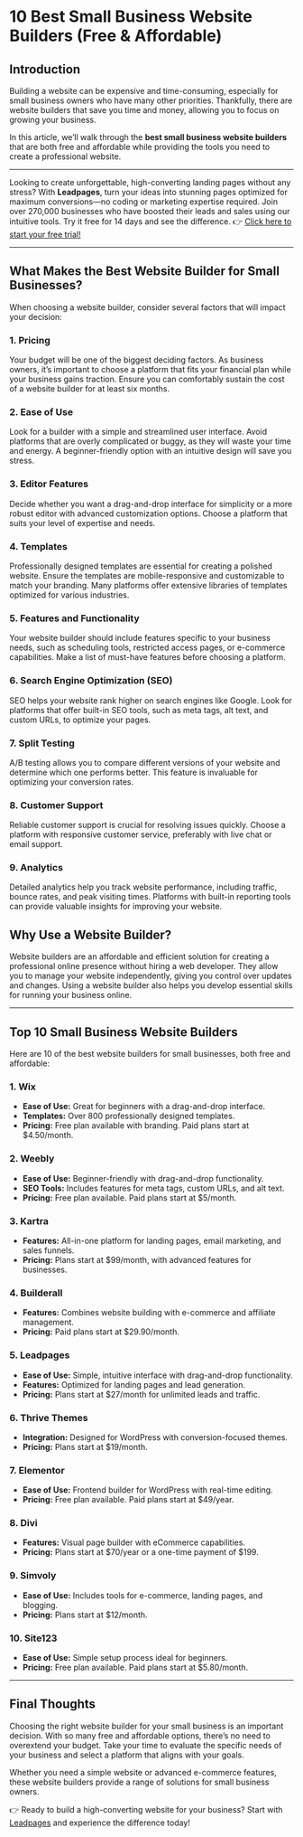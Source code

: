 # 10 Best Small Business Website Builders (Free & Affordable)

## Introduction

Building a website can be expensive and time-consuming, especially for small business owners who have many other priorities. Thankfully, there are website builders that save you time and money, allowing you to focus on growing your business.

In this article, we’ll walk through the **best small business website builders** that are both free and affordable while providing the tools you need to create a professional website.

---

Looking to create unforgettable, high-converting landing pages without any stress? With **Leadpages**, turn your ideas into stunning pages optimized for maximum conversions—no coding or marketing expertise required. Join over 270,000 businesses who have boosted their leads and sales using our intuitive tools. Try it free for 14 days and see the difference. 👉 [Click here to start your free trial!](https://bit.ly/LEadPages)

---

## What Makes the Best Website Builder for Small Businesses?

When choosing a website builder, consider several factors that will impact your decision:

### 1. **Pricing**

Your budget will be one of the biggest deciding factors. As business owners, it’s important to choose a platform that fits your financial plan while your business gains traction. Ensure you can comfortably sustain the cost of a website builder for at least six months.

### 2. **Ease of Use**

Look for a builder with a simple and streamlined user interface. Avoid platforms that are overly complicated or buggy, as they will waste your time and energy. A beginner-friendly option with an intuitive design will save you stress.

### 3. **Editor Features**

Decide whether you want a drag-and-drop interface for simplicity or a more robust editor with advanced customization options. Choose a platform that suits your level of expertise and needs.

### 4. **Templates**

Professionally designed templates are essential for creating a polished website. Ensure the templates are mobile-responsive and customizable to match your branding. Many platforms offer extensive libraries of templates optimized for various industries.

### 5. **Features and Functionality**

Your website builder should include features specific to your business needs, such as scheduling tools, restricted access pages, or e-commerce capabilities. Make a list of must-have features before choosing a platform.

### 6. **Search Engine Optimization (SEO)**

SEO helps your website rank higher on search engines like Google. Look for platforms that offer built-in SEO tools, such as meta tags, alt text, and custom URLs, to optimize your pages.

### 7. **Split Testing**

A/B testing allows you to compare different versions of your website and determine which one performs better. This feature is invaluable for optimizing your conversion rates.

### 8. **Customer Support**

Reliable customer support is crucial for resolving issues quickly. Choose a platform with responsive customer service, preferably with live chat or email support.

### 9. **Analytics**

Detailed analytics help you track website performance, including traffic, bounce rates, and peak visiting times. Platforms with built-in reporting tools can provide valuable insights for improving your website.

## Why Use a Website Builder?

Website builders are an affordable and efficient solution for creating a professional online presence without hiring a web developer. They allow you to manage your website independently, giving you control over updates and changes. Using a website builder also helps you develop essential skills for running your business online.

---

## Top 10 Small Business Website Builders

Here are 10 of the best website builders for small businesses, both free and affordable:

### 1. **Wix**

- **Ease of Use:** Great for beginners with a drag-and-drop interface.
- **Templates:** Over 800 professionally designed templates.
- **Pricing:** Free plan available with branding. Paid plans start at $4.50/month.

### 2. **Weebly**

- **Ease of Use:** Beginner-friendly with drag-and-drop functionality.
- **SEO Tools:** Includes features for meta tags, custom URLs, and alt text.
- **Pricing:** Free plan available. Paid plans start at $5/month.

### 3. **Kartra**

- **Features:** All-in-one platform for landing pages, email marketing, and sales funnels.
- **Pricing:** Plans start at $99/month, with advanced features for businesses.

### 4. **Builderall**

- **Features:** Combines website building with e-commerce and affiliate management.
- **Pricing:** Paid plans start at $29.90/month.

### 5. **Leadpages**

- **Ease of Use:** Simple, intuitive interface with drag-and-drop functionality.
- **Features:** Optimized for landing pages and lead generation.
- **Pricing:** Plans start at $27/month for unlimited leads and traffic.

### 6. **Thrive Themes**

- **Integration:** Designed for WordPress with conversion-focused themes.
- **Pricing:** Plans start at $19/month.

### 7. **Elementor**

- **Ease of Use:** Frontend builder for WordPress with real-time editing.
- **Pricing:** Free plan available. Paid plans start at $49/year.

### 8. **Divi**

- **Features:** Visual page builder with eCommerce capabilities.
- **Pricing:** Plans start at $70/year or a one-time payment of $199.

### 9. **Simvoly**

- **Ease of Use:** Includes tools for e-commerce, landing pages, and blogging.
- **Pricing:** Plans start at $12/month.

### 10. **Site123**

- **Ease of Use:** Simple setup process ideal for beginners.
- **Pricing:** Free plan available. Paid plans start at $5.80/month.

---

## Final Thoughts

Choosing the right website builder for your small business is an important decision. With so many free and affordable options, there’s no need to overextend your budget. Take your time to evaluate the specific needs of your business and select a platform that aligns with your goals.

Whether you need a simple website or advanced e-commerce features, these website builders provide a range of solutions for small business owners.

👉 Ready to build a high-converting website for your business? Start with [Leadpages](https://bit.ly/LEadPages) and experience the difference today!
